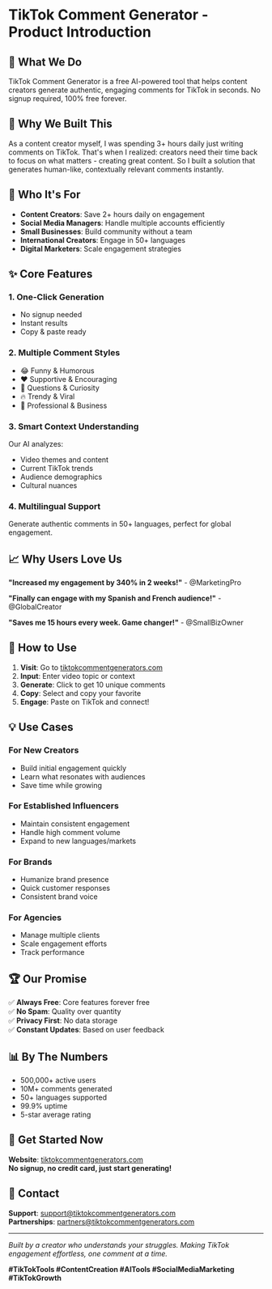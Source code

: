 # TikTok Comment Generator - Product Introduction

## 🎯 What We Do
TikTok Comment Generator is a free AI-powered tool that helps content creators generate authentic, engaging comments for TikTok in seconds. No signup required, 100% free forever.

## 🤔 Why We Built This
As a content creator myself, I was spending 3+ hours daily just writing comments on TikTok. That's when I realized: creators need their time back to focus on what matters - creating great content. So I built a solution that generates human-like, contextually relevant comments instantly.

## 👥 Who It's For
- **Content Creators**: Save 2+ hours daily on engagement
- **Social Media Managers**: Handle multiple accounts efficiently  
- **Small Businesses**: Build community without a team
- **International Creators**: Engage in 50+ languages
- **Digital Marketers**: Scale engagement strategies

## ✨ Core Features

### 1. One-Click Generation
- No signup needed
- Instant results
- Copy & paste ready

### 2. Multiple Comment Styles
- 😂 Funny & Humorous
- ❤️ Supportive & Encouraging
- 🤔 Questions & Curiosity
- 🔥 Trendy & Viral
- 💼 Professional & Business

### 3. Smart Context Understanding
Our AI analyzes:
- Video themes and content
- Current TikTok trends
- Audience demographics
- Cultural nuances

### 4. Multilingual Support
Generate authentic comments in 50+ languages, perfect for global engagement.

## 📈 Why Users Love Us

**"Increased my engagement by 340% in 2 weeks!"** - @MarketingPro

**"Finally can engage with my Spanish and French audience!"** - @GlobalCreator  

**"Saves me 15 hours every week. Game changer!"** - @SmallBizOwner

## 🚀 How to Use

1. **Visit**: Go to [tiktokcommentgenerators.com](https://tiktokcommentgenerators.com)
2. **Input**: Enter video topic or context
3. **Generate**: Click to get 10 unique comments
4. **Copy**: Select and copy your favorite
5. **Engage**: Paste on TikTok and connect!

## 💡 Use Cases

### For New Creators
- Build initial engagement quickly
- Learn what resonates with audiences
- Save time while growing

### For Established Influencers
- Maintain consistent engagement
- Handle high comment volume
- Expand to new languages/markets

### For Brands
- Humanize brand presence
- Quick customer responses
- Consistent brand voice

### For Agencies
- Manage multiple clients
- Scale engagement efforts
- Track performance

## 🏆 Our Promise

✅ **Always Free**: Core features forever free  
✅ **No Spam**: Quality over quantity  
✅ **Privacy First**: No data storage  
✅ **Constant Updates**: Based on user feedback  

## 📊 By The Numbers
- 500,000+ active users
- 10M+ comments generated
- 50+ languages supported
- 99.9% uptime
- 5-star average rating

## 🔗 Get Started Now
**Website**: [tiktokcommentgenerators.com](https://tiktokcommentgenerators.com)  
**No signup, no credit card, just start generating!**

## 📧 Contact
**Support**: support@tiktokcommentgenerators.com  
**Partnerships**: partners@tiktokcommentgenerators.com  

---

*Built by a creator who understands your struggles. Making TikTok engagement effortless, one comment at a time.*

**#TikTokTools #ContentCreation #AITools #SocialMediaMarketing #TikTokGrowth**
